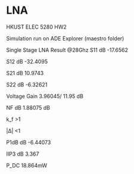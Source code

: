 # LNA
HKUST ELEC 5280 HW2 

Simulation run on  ADE Explorer (maestro folder)

Single Stage LNA Result @28Ghz
S11 dB	-17.6562

S12 dB	-32.4095

S21 dB	10.9743

S22 dB	-6.32621

Voltage Gain 	3.96045/ 11.95 dB

NF dB	1.88075 dB

k_f	>1

|∆|	<1

P1dB dB	-6.44073 

IIP3 dB	3.367

P_DC	18.864mW
